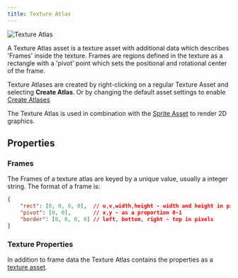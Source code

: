```yaml
---
title: Texture Atlas
---
```


![Texture Atlas](/img/user-manual/assets/texture-atlas/texture-atlas.jpg)

A Texture Atlas asset is a texture asset with additional data which describes 'Frames' inside the texture. Frames are regions defined in the texture as a rectangle with a 'pivot' point which sets the positional and rotational center of the frame.

Texture Atlases are created by right-clicking on a regular Texture Asset and selecting **Create Atlas**. Or by changing the default asset settings to enable [Create Atlases][3]

The Texture Atlas is used in combination with the [Sprite Asset][4] to render 2D graphics.

## Properties

### Frames

The Frames of a texture atlas are keyed by a unique value, usually a integer string. The format of a frame is:

```json
{
    "rect": [0, 0, 0, 0],  // u,v,width,height - width and height in pixels
    "pivot": [0, 0],       // x,y - as a proportion 0-1
    "border": [0, 0, 0, 0] // left, bottom, right - top in pixels
}
```

### Texture Properties

In addition to frame data the Texture Atlas contains the properties as a [texture asset][2].

[2]: /user-manual/assets/types/texture
[3]: /user-manual/scenes/settings#create-atlases
[4]: /user-manual/assets/types/sprite
